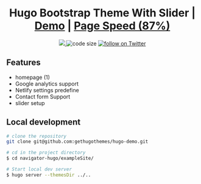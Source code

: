 <h1 align=center>Hugo Bootstrap Theme With Slider | <a target="_blank" href="https://demo.gethugothemes.com/bootstrapDemo" rel="nofollow">Demo</a> | <a  target="_blank" href="https://lighthouse-dot-webdotdevsite.appspot.com//lh/html?url=https%3A%2F%2Fdemo.gethugothemes.com%2Fnavigator%2Fen%2F">Page Speed (87%)</a></h1>

<p align=center>
  <a href="https://github.com/gohugoio/hugo/releases/tag/v0.62.0" alt="Contributors">
    <img src="https://img.shields.io/static/v1?label=min-HUGO-version&message=0.62.0&color=f00&logo=hugo" />
  </a>

 
  <img src="https://img.shields.io/github/languages/code-size/gethugothemes/navigator-hugo" alt="code size">

 
  <a href="https://twitter.com/intent/follow?screen_name=gethugothemes">
    <img src="https://img.shields.io/twitter/follow/gethugothemes?style=social&logo=twitter"
      alt="follow on Twitter"></a>
</p>

## Features
- homepage (1)
- Google analytics support
- Netlify settings predefine
- Contact form Support
- slider setup

## Local development

```bash
# clone the repository
git clone git@github.com:gethugothemes/hugo-demo.git

# cd in the project directory
$ cd navigator-hugo/exampleSite/

# Start local dev server
$ hugo server --themesDir ../..
```